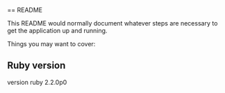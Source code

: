== README

This README would normally document whatever steps are necessary to get the
application up and running.

Things you may want to cover:

## Ruby version
version ruby 2.2.0p0
